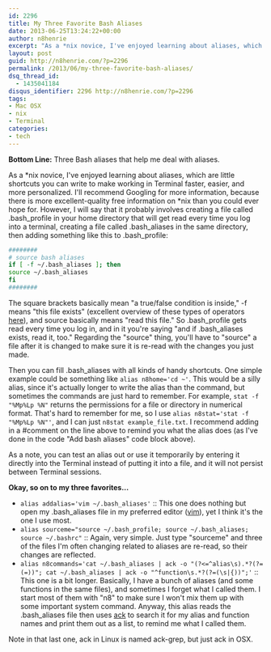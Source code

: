 ```yaml
---
id: 2296
title: My Three Favorite Bash Aliases
date: 2013-06-25T13:24:22+00:00
author: n8henrie
excerpt: "As a *nix novice, I've enjoyed learning about aliases, which are little shortcuts you can write to make working in Terminal faster, easier, and more personalized."
layout: post
guid: http://n8henrie.com/?p=2296
permalink: /2013/06/my-three-favorite-bash-aliases/
dsq_thread_id:
  - 1435041184
disqus_identifier: 2296 http://n8henrie.com/?p=2296
tags:
- Mac OSX
- nix
- Terminal
categories:
- tech
---
```

**Bottom Line:** Three Bash aliases that help me deal with aliases.<!--more-->

As a \*nix novice, I've enjoyed learning about aliases, which are little shortcuts you can write to make working in Terminal faster, easier, and more personalized. I'll recommend Googling for more information, because there is more excellent-quality free information on \*nix than you could ever hope for. However, I will say that it probably involves creating a file called .bash\_profile in your home directory that will get read every time you log into a terminal, creating a file called .bash\_aliases in the same directory, then adding something like this to .bash_profile:

```bash
########
# source bash aliases
if [ -f ~/.bash_aliases ]; then
source ~/.bash_aliases
fi
########
```

The square brackets basically mean "a true/false condition is inside," -f means "this file exists" (excellent overview of these types of operators <a target="_blank" href="http://tldp.org/LDP/abs/html/fto.html">here</a>), and source basically means "read this file." So .bash\_profile gets read every time you log in, and in it you're saying "and if .bash\_aliases exists, read it, too." Regarding the "source" thing, you'll have to "source" a file after it is changed to make sure it is re-read with the changes you just made.

Then you can fill .bash_aliases with all kinds of handy shortcuts. One simple example could be something like `alias n8home='cd ~'`. This would be a silly alias, since it's actually longer to write the alias than the command, but sometimes the commands are just hard to remember. For example, `stat -f "%Mp%Lp %N"` returns the permissions for a file or directory in numerical format. That's hard to remember for me, so I use `alias n8stat='stat -f "%Mp%Lp %N"'`, and I can just `n8stat example_file.txt`. I recommend adding in a #comment on the line above to remind you what the alias does (as I've done in the code "Add bash aliases" code block above).

As a note, you can test an alias out or use it temporarily by entering it directly into the Terminal instead of putting it into a file, and it will not persist between Terminal sessions.

**Okay, so on to my three favorites...**

  * `alias addalias='vim ~/.bash_aliases'` :: This one does nothing but open my .bash_aliases file in my preferred editor (<a target="_blank" href="http://www.vim.org/" title="welcome home : vim online">vim</a>), yet I think it's the one I use most.
  * `alias sourceme="source ~/.bash_profile; source ~/.bash_aliases; source ~/.bashrc"` :: Again, very simple. Just type "sourceme" and three of the files I'm often changing related to aliases are re-read, so their changes are reflected.
  * `alias n8commands='cat ~/.bash_aliases | ack -o "(?<=^alias\s).*?(?=(=))"; cat ~/.bash_aliases | ack -o "^function\s.*?(?=(\s|{))";'` :: This one is a bit longer. Basically, I have a bunch of aliases (and some functions in the same files), and sometimes I forget what I called them. I start most of them with "n8" to make sure I won't mix them up with some important system command. Anyway, this alias reads the .bash_aliases file then uses <a target="_blank" href="http://beyondgrep.com/" title="Beyond grep: ack 2.04, a source code search tool for programmers">ack</a> to search it for my alias and function names and print them out as a list, to remind me what I called them.

Note in that last one, ack in Linux is named ack-grep, but just ack in OSX.

